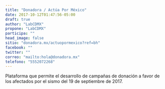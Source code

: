 ```yaml
---
title: "Donadora / Actúa Por México"
date: 2017-10-12T01:47:56-05:00
draft: true
author: "LabCDMX"
propone: "LabCDMX"
participa: ""
head_image: false
sitio: "donadora.mx/actuopormexico?ref=bh"
facebook: ""
twitter: ""
correo: "mailto:hola@donadora.mx"
telefono: "5552072268"
---
```

Plataforma que permite el desarrollo de campañas de donación a favor de los afectados por el sismo del 19 de septiembre de 2017.
